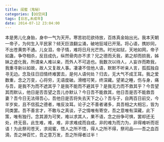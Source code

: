 ```yaml
---
title: 闺蜜（鬼秘）
categories: [QQ空间]
tags: [日志,未成年]
date: 2014-07-12 23:04:00
---
```


本是男儿化身胎，身中一气为天开。寒苦初花欲待放，百炼真金始出光。我本天朝一帝子，为何生入平民家？倾天巨浪翻尘涌，破地狂域已开笼。将心语，携妙同，不出苍黄势不通。儿女泪，帝子情，难将日月光芒热。时光如狱，天地如网，帝子如蛊，争夺相杀，反目成仇，纵然骨肉亦不求？兄之德而夭我，弟之却而损我，姊妹之虚化我，所谓亲人难以亲，而外人不可追也。我数次以待人，人妄诈而欺我，我重寻新以如故，故人又复故人事。凄凄不信他人语，默默不听亲人言，孤孤独自寻无边。念及往日旧情终难罢去，是何人语何处？归去，无大气不成王耳。我之爱数重，念之万变，心将穷，无语度破。滑稽可笑，终深藏。望弟之睡，伤与身，痛与吾，是我不为而不遮其乎？是我不能而不避其乎？是我无力而不救其乎？今吾望其而默认，他日是否吾望之吾儿亦默认？今日吾不能救其，他日吾是否不能救吾妻？吾今日无法得吾心，吾他日是否将失去天下之心？吾与子，自两百日前交，今半岁矣，且不信孤之德者，唯反汝耳。论子之不善者诸多，具吾相之大相忘，皆为同类罢。吾不善言才，不敢与之真谈，子之情唯有寄空，吾之意唯有深藏，此下策，唯有独行。念其源为可笑，难以求其人，果不语，念之纷争可惧，罢却还无处，终无音。此生难，难，难，非求难成而自成，非的难为而力为，非得难听而诳语！为此祭司苍天，求闺蜜，悟人之所不悟，得人之所不得，祭司品——吾之血百滴，吾之神百忙，吾之意万发，吾之所得者过半！